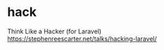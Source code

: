 # hack

<!-- Contenuto migrato da _docs/hack.txt -->


Think Like a Hacker (for Laravel)
https://stephenreescarter.net/talks/hacking-laravel/